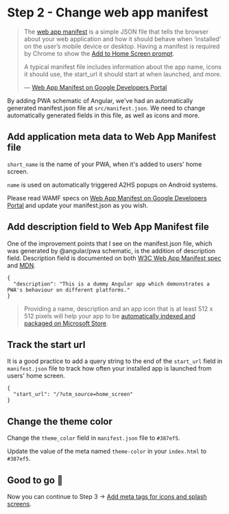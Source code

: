# Step 2 - Change web app manifest

>The [web app manifest](https://developer.mozilla.org/en-US/docs/Web/Manifest) is a simple JSON file that tells the browser about your web application and how it should behave when ‘installed’ on the user’s mobile device or desktop. Having a manifest is required by Chrome to show the [Add to Home Screen prompt](https://developers.google.com/web/fundamentals/app-install-banners/).
>
> A typical manifest file includes information about the app name, icons it should use, the start_url it should start at when launched, and more.
> 
> — [Web App Manifest on Google Developers Portal](https://developers.google.com/web/fundamentals/web-app-manifest/)

By adding PWA schematic of Angular, we've had an automatically generated manifest.json file at `src/manifest.json`. We need to change automatically generated fields in this file, as well as icons and more.

## Add application meta data to Web App Manifest file

`short_name` is the name of your PWA, when it's added to users' home screen.

`name` is used on automatically triggered A2HS popups on Android systems.

Please read WAMF specs on [Web App Manifest on Google Developers Portal](https://developers.google.com/web/fundamentals/web-app-manifest/) and update your manifest.json as you wish.

## Add description field to Web App Manifest file

One of the improvement points that I see on the manifest.json file, which was generated by @angular/pwa schematic, is the addition of description field. Description field is documented on both [W3C Web App Manifest spec](https://www.w3.org/TR/appmanifest/) and [MDN](https://developer.mozilla.org/en-US/docs/Web/Manifest).

```
{
  "description": "This is a dummy Angular app which demonstrates a PWA's behaviour on different platforms."
}
```

>Providing a name, description and an app icon that is at least 512 x 512 pixels will help your app to be [automatically indexed and packaged on Microsoft Store](https://docs.microsoft.com/en-us/microsoft-edge/progressive-web-apps/microsoft-store#automatic-pwa-importing-with-bing).

## Track the start url

It is a good practice to add a query string to the end of the `start_url` field in `manifest.json` file to track how often your installed app is launched from users' home screen.

```
{
  "start_url": "/?utm_source=home_screen"
}
```

## Change the theme color

Change the `theme_color` field in `manifest.json` file to `#387ef5`.

Update the value of the meta named `theme-color` in your `index.html` to `#387ef5`.

## Good to go 🎯
Now you can continue to Step 3 -> [Add meta tags for icons and splash screens](https://github.com/onderceylan/pwa-workshop-angular-firebase/blob/step-3/README.md). 
